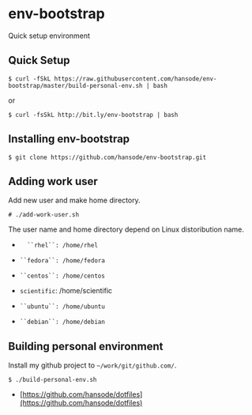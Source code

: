 env-bootstrap
=============

Quick setup environment

Quick Setup
-----------

    $ curl -fSkL https://raw.githubusercontent.com/hansode/env-bootstrap/master/build-personal-env.sh | bash

or

    $ curl -fsSkL http://bit.ly/env-bootstrap | bash

Installing env-bootstrap
------------------------

    $ git clone https://github.com/hansode/env-bootstrap.git

Adding work user
----------------
Add new user and make home directory.

    # ./add-work-user.sh

The user name and home directory depend on Linux distoribution name.

+       ``rhel``: /home/rhel
+     ``fedora``: /home/fedora
+     ``centos``: /home/centos
+ ``scientific``: /home/scientific
+     ``ubuntu``: /home/ubuntu
+     ``debian``: /home/debian

Building personal environment
-----------------------------
Install my github project to ``~/work/git/github.com/``.

    $ ./build-personal-env.sh

+ [https://github.com/hansode/dotfiles](https://github.com/hansode/dotfiles)
